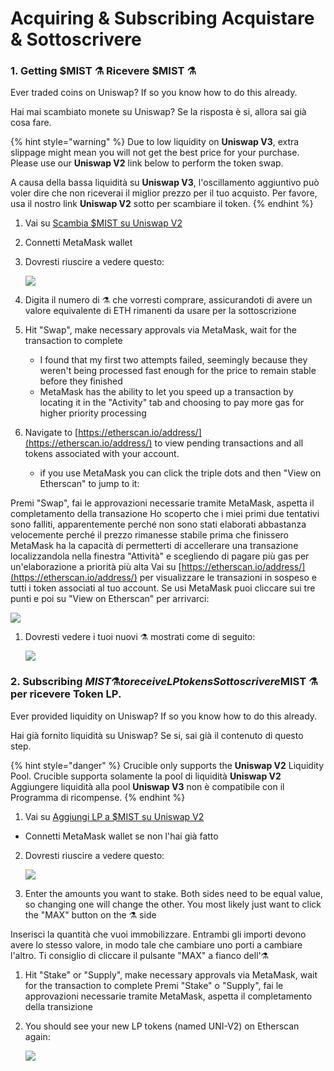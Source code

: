 # Acquiring & Subscribing Acquistare & Sottoscrivere

### 1. Getting $MIST ⚗️  Ricevere $MIST ⚗️ 

Ever traded coins on Uniswap? If so you know how to do this already.

Hai mai scambiato monete su Uniswap? Se la risposta è si, allora sai già cosa fare. 

{% hint style="warning" %}
Due to low liquidity on **Uniswap V3**, extra slippage might mean you will not get the best price for your purchase. Please use our **Uniswap V2** link below to perform the token swap.

A causa della bassa liquidità su **Uniswap V3**, l'oscillamento aggiuntivo può voler dire che non riceverai il miglior prezzo per il tuo acquisto. Per favore, usa il nostro link **Uniswap V2** sotto per scambiare il token. 
{% endhint %}

1. Vai su [Scambia  $MIST su Uniswap V2](https://app.uniswap.org/#/swap?outputCurrency=0x88acdd2a6425c3faae4bc9650fd7e27e0bebb7ab&use=V2)
2. Connetti MetaMask wallet
3. Dovresti riuscire a vedere questo:

    ![](https://i.imgur.com/5rzgvpf.png)

4. Digita il numero di ⚗️ che vorresti comprare, assicurandoti di avere un valore equivalente di ETH rimanenti da usare per la sottoscrizione
5. Hit "Swap", make necessary approvals via MetaMask, wait for the transaction to complete
   * I found that my first two attempts failed, seemingly because they weren't being processed fast enough for the price to remain stable before they finished
   * MetaMask has the ability to let you speed up a transaction by locating it in the "Activity" tab and choosing to pay more gas for higher priority processing
6. Navigate to [https://etherscan.io/address/](https://etherscan.io/address/) to view pending transactions and all tokens associated with your account.

   * if you use MetaMask you can click the triple dots and then "View on Etherscan" to jump to it:

Premi "Swap", fai le approvazioni necessarie tramite MetaMask, aspetta il completamento della transazione  Ho scoperto che i miei primi due tentativi sono falliti, apparentemente perché non sono stati elaborati abbastanza velocemente perché il prezzo rimanesse stabile prima che finissero MetaMask ha la capacità di permetterti di accellerare una transazione localizzandola nella finestra "Attività" e scegliendo di pagare più gas per un'elaborazione a priorità più alta Vai su [https://etherscan.io/address/](https://etherscan.io/address/) per visualizzare le transazioni in sospeso e tutti i token associati al tuo account. Se usi MetaMask puoi cliccare sui tre punti e poi su "View on Etherscan" per arrivarci:



![](https://i.imgur.com/jdzodQP.png)

1. Dovresti vedere i tuoi nuovi ⚗️ mostrati come di seguito:

    ![](https://i.imgur.com/bF9wsrg.png)

### 2. Subscribing $MIST ⚗️ to receive LP tokens Sottoscrivere$MIST ⚗️ per ricevere Token LP. 

Ever provided liquidity on Uniswap? If so you know how to do this already.

Hai già fornito liquidità su Uniswap? Se si, sai già il contenuto di questo step. 



{% hint style="danger" %}
Crucible only supports the **Uniswap V2** Liquidity Pool.  Crucible supporta solamente la pool di liquidità **Uniswap V2**  
Aggiungere liquidità alla pool **Uniswap V3** non è compatibile con il Programma di ricompense. 
{% endhint %}

1.   Vai su [Aggiungi LP a $MIST su Uniswap V2](%20https://app.uniswap.org/#/add/v2/0x88acdd2a6425c3faae4bc9650fd7e27e0bebb7ab/ETH)
   * Connetti MetaMask wallet se non l'hai già fatto
2. Dovresti riuscire a vedere questo:

    ![](https://i.imgur.com/7paIEyF.png)

3. Enter the amounts you want to stake. Both sides need to be equal value, so changing one will change the other. You most likely just want to click the "MAX" button on the ⚗️ side

Inserisci la quantità che vuoi immobilizzare. Entrambi gli importi devono avere lo stesso valore, in modo tale che cambiare uno porti a cambiare l'altro. Ti consiglio di cliccare il pulsante "MAX" a fianco dell'⚗️

1. Hit "Stake" or "Supply", make necessary approvals via MetaMask, wait for the transaction to complete  Premi "Stake" o "Supply", fai le approvazioni necessarie tramite MetaMask, aspetta il completamento della transizione 
2. You should see your new LP tokens \(named UNI-V2\) on Etherscan again:  

    ![](https://i.imgur.com/6hAoHGw.png)

## 

